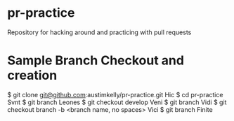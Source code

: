 # pr-practice
Repository for hacking around and practicing with pull requests

# Sample Branch Checkout and creation

$ git clone git@github.com:austimkelly/pr-practice.git
Hic
$ cd pr-practice
Svnt
$ git branch
Leones
$ git checkout develop
Veni
$ git branch
Vidi
$ git checkout branch -b <branch name, no spaces>
Vici
$ git branch
Finite